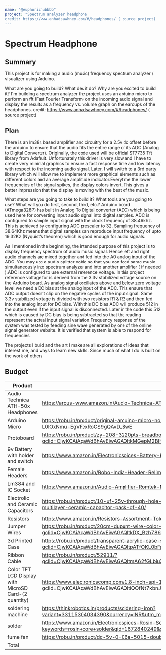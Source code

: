 ```yaml
---
name: "@euphorichubbbb"
project: "Spectrum analyzer headphone
credit: https://www.anhadsawhney.com/#/headphones/ ( source project)
---
```


# Spectrum Headphone

## Summary
This project is for making a audio (music) frequency spectrum analyzer / visualizer using Arduino.

What are you going to build? What des it do? Why are you excited to build it?
I'm building a spectrum analyzer the project uses an arduino micro to perform an fft (Fast Fourier Transform) on the incoming audio signal and display the results as a frequency vs. volume graph on the earcups of the headphones. 
credit: https://www.anhadsawhney.com/#/headphones/ ( source project)
## Plan
There is an lm384 based amplifier and circuitry for a 2.5v dc offset before the arduino to ensure that the audio fills the entire range of its ADC (Analog to Digital Converter). Originally, the code used will be official ST7735 Tft library from Adafruit. Unfortunately this driver is very slow and I have to create very minimal graphics to ensure a fast response time and low latency with respect to the incoming audio signal. Later, I will switch to a 3rd party library which will allow me to implement more graphical elements such as different colors and an average amplitude indicator.Everytime the lower frequencies of the signal spikes, the display colors invert. This gives a better impression that the display is moving with the beat of the music.

What steps are you going to take to build it? What tools are you going to use? What will you do first, second, third, etc.?
Arduino board (ATmega328P) has built in Analog To Digital converter (ADC) which is being used here for converting input audio signal into digital samples. ADC is configured to sample input signal with the clock frequency of 38.46khz. This is achieved by configuring ADC prescaler to 32. Sampling frequency of 38.64Khz means that digital samples can reproduce input frequency of upto 19.32Kz (Nyquist's theorem) which is good enough for audio signals.

As I mentioned in the beginning, the intended purpose of this project is to display frequency spectrum of audio music signal. Hence left and right audio channels are mixed together and fed into the A0 analog input of the ADC. You may use a audio splitter cable so that you can feed same music simultaneously into spectrum analyzer and into another amplifier ( if needed ).ADC is configured to use external reference voltage. In this project reference voltage for is derived from the 3.3v stabilized voltage source on the Arduino board. As analog signal oscillates above and below zero voltage level we need a DC bias at the analog input of the ADC. This ensure that ADC output doesn’t clip on the negative cycles of the input signal. Same 3.3v stabilized voltage is divided with two resistors R1 & R2 and then fed into the analog input for DC bias. With this DC bias ADC will produce 512 in the output even if the input signal is disconnected. Later in the code this 512 which is caused by DC bias is being subtracted so that the reading represent the actual input signal variation.Frequency response of the system was tested by feeding sine wave generated by one of the online signal generator website. It is verified that system is able to respond for frequencies 

The projects I build and the art I make are all explorations of ideas that interest me, and ways to learn new skills. Since much of what I do is built on the work of others
## Budget

| Product         | Supplier/Link                         | Cost   |
| --------------- | ------------------------------------- | ------ |
| Audio Technica ATH-50x Headphones   |https://arcus-www.amazon.in/Audio-Technica-ATH-M50x-Over-Ear-Professional-Headphones/dp/B00HVLUR86 | $151 (deliver charge included)  |
|Arduino Micro | https://robu.in/product/original-arduino-micro-no-headers/?gclid=CjwKCAiAqaWdBhAvEiwAGAQltjwJuJy3di_P510ILxbI7BXjyh3kCLHJ0avgW-L0lOxNmu-EgVFexRoCS9gQAvD_BwE  | $19.95 |
|        Protoboard  | https://robu.in/product/zy-208-3220pts-breadboard-4pcs-830pts-mb-102/?gclid=CjwKCAiAqaWdBhAvEiwAGAQltkMGepM2BIH85uo43mMfxx0ffWr6soxKKg-Qrf6K7fvAtGnr4wy6BRoCNyIQAvD_BwE  | $13.66 |
|9v Battery with holder and switch| https://www.amazon.in/Electronicspices-Battery-Holder-Switch-holder/dp/B08L57WTNN| $1.08
|Female Headers|https://www.amazon.in/Robo-India-Header-Relimate-Connector/dp/B00RUNYE66|$2.72
|Lm384 and IC Socket| https://www.amazon.in/Audio-Amplifier-Romtek-Matching-sockets/dp/B07KYDNQ3J| $5.40
|Electrolic and Ceramic Capacitors|https://robu.in/product/10-uf-25v-through-hole-electrolytic-capacitor-pack-of-40/ and https://robu.in/product/100nf-0603-surface-mount-multilayer-ceramic-capacitor-pack-of-40/|$1.82
|Resistors|https://www.amazon.in/Resistors-Assortment-Tolerance-Excellently-Breadboards/dp/B07D2Z45CG?th=1| $29
|Jumper Wires|https://robu.in/product/20cm-dupont-wire-color-jumper-cable-2-54mm-1p-1p-female-female-40pcs/?gclid=CjwKCAiAqaWdBhAvEiwAGAQltkDX_Bzh786v2ejrurNHUXmR1gjxpdL3Tiz1SD5i78Rpq36leV-8kxoCtZQQAvD_BwE| 0.60$
|3d Printed Case|https://robu.in/product/transparent-acrylic-case-shell-enclosure-gloss-box-for-arduino-uno-r3/?gclid=CjwKCAiAqaWdBhAvEiwAGAQltpATfOKL0bFpp0jebivBGJwx2-ulj3dApk3w1z6On9r0Dd_W-E-N3hoChHQQAvD_BwE| 1$
|Ribbon Cable|https://robu.in/product/52911/?gclid=CjwKCAiAqaWdBhAvEiwAGAQltmA62fGLbiuXaZOd0XbyPS2vLAmM4yKIWTERmFg3FSkWy7G8VuOp4xoCM3cQAvD_BwE|1.5$
| Color TFT LCD Display with MicroSD Card-(2 quantity)|https://www.electronicscomp.com/1.8-inch-spi-128x160-tft-lcd-display-module-with-pcb-for-arduino?gclid=CjwKCAiAqaWdBhAvEiwAGAQltiQOfNt7kbnJ7quUxpwRQOwDBYWHsfFfq9GIKW3LYVdG5nRzLg9QnRoCIfQQAvD_BwE| (2) 14$
|soldering machine| https://thinkrobotics.in/products/soldering-iron?variant=33115304034390&currency=INR&utm_medium=product_sync&utm_source=google&utm_content=sag_organic&utm_campaign=sag_organic|2.3$
|solder| https://www.amazon.in/Electronicspices-Rosin-Solder-Electrical-Soldering/dp/B07YX7GC4N/ref=sr_1_4?keywords=rosin+core+solder&qid=1672840249&sr=8-4| 1.80$
|fume fan| https://robu.in/product/dc-5v-0-06a-5015-double-ball-centrifugal-fan-with-xh2-54-2p-30cm-cable-size505015mm/?| 3.90$
|Total|  | 249.7$

